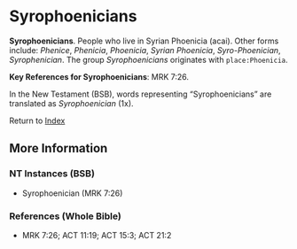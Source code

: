 # Syrophoenicians
**Syrophoenicians**. 
People who live in Syrian Phoenicia (acai). 
Other forms include: 
*Phenice*, *Phenicia*, *Phoenicia*, *Syrian Phoenicia*, *Syro-Phoenician*, *Syrophenician*. 
The group _Syrophoenicians_ originates with `place:Phoenicia`. 


**Key References for Syrophoenicians**: 
MRK 7:26. 




In the New Testament (BSB), words representing “Syrophoenicians” are translated as 
*Syrophoenician* (1x). 


Return to [Index](00-Index.md)

## More Information

### NT Instances (BSB)

* Syrophoenician (MRK 7:26)



### References (Whole Bible)

* MRK 7:26; ACT 11:19; ACT 15:3; ACT 21:2



